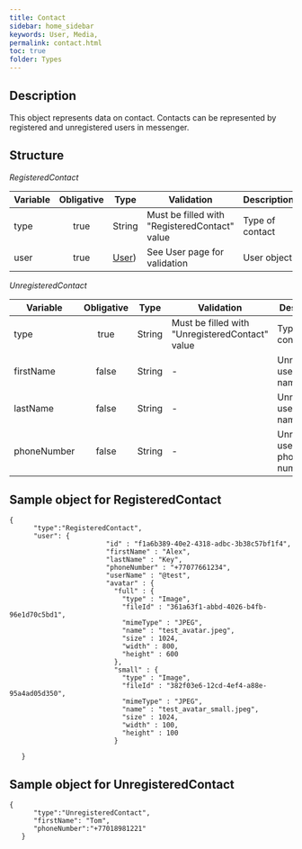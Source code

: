 ```yaml
---
title: Contact
sidebar: home_sidebar
keywords: User, Media, 
permalink: contact.html
toc: true
folder: Types
---
```


## Description

<p> This object represents data on contact. Contacts can be represented by registered and unregistered users in messenger. 
</p>

## Structure

<i>RegisteredContact
</i>

| Variable  | Obligative  | Type| Validation| Description
|---|:---:|---|---|---|
| type | true | String | Must be filled with "RegisteredContact" value |Type of contact |
| user | true | [User](https://btsdigital.github.io/bot-api-contract/user.html)) |See User page for validation|User object |


<i>UnregisteredContact
</i>

| Variable  | Obligative  | Type| Validation| Description
|---|:---:|---|---|---|
| type | true | String | Must be filled with "UnregisteredContact" value |Type of contact |
| firstName | false |  String |-  | Unregistered user's first name |
| lastName  | false |  String | -| Unregistered user's last name |
| phoneNumber  | false |  String | -| Unregistered user's phone number |




## Sample object for RegisteredContact

```
{  
      "type":"RegisteredContact",
      "user": {
                        "id" : "f1a6b389-40e2-4318-adbc-3b38c57bf1f4",
                        "firstName" : "Alex",
                        "lastName" : "Key",
                        "phoneNumber" : "+77077661234",
                        "userName" : "@test",
                        "avatar" : {
                          "full" : {
                            "type" : "Image",
                            "fileId" : "361a63f1-abbd-4026-b4fb-96e1d70c5bd1",
                            "mimeType" : "JPEG",
                            "name" : "test_avatar.jpeg",
                            "size" : 1024,
                            "width" : 800,
                            "height" : 600
                          },
                          "small" : {
                            "type" : "Image",
                            "fileId" : "382f03e6-12cd-4ef4-a88e-95a4ad05d350",
                            "mimeType" : "JPEG",
                            "name" : "test_avatar_small.jpeg",
                            "size" : 1024,
                            "width" : 100,
                            "height" : 100
                          }
      
   }
```

## Sample object for UnregisteredContact

```
{  
      "type":"UnregisteredContact",
      "firstName": "Tom",
      "phoneNumber":"+77018981221"
   }
```
